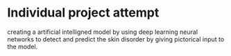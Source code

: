# Individual project attempt
creating a artificial intelligned model by using deep learning neural networks to detect and predict the skin disorder by giving pictorical input to the model.

